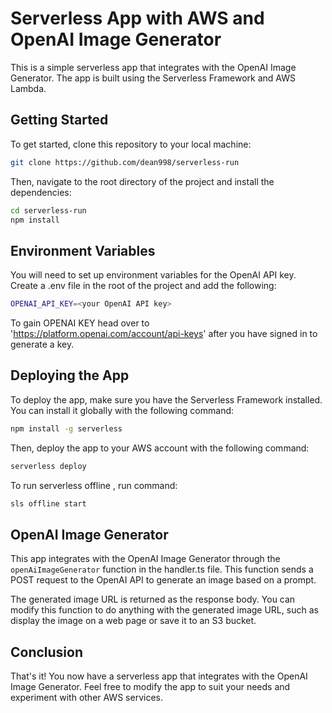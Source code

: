 # Serverless App with AWS and OpenAI Image Generator

This is a simple serverless app that integrates with the OpenAI Image Generator. The app is built using the Serverless Framework and AWS Lambda.

## Getting Started

To get started, clone this repository to your local machine:

```bash
git clone https://github.com/dean998/serverless-run
```

Then, navigate to the root directory of the project and install the dependencies:

```bash
cd serverless-run
npm install
```

## Environment Variables

You will need to set up environment variables for the OpenAI API key. Create a .env file in the root of the project and add the following:

```bash
OPENAI_API_KEY=<your OpenAI API key>
```

To gain OPENAI KEY head over to 'https://platform.openai.com/account/api-keys' after you have signed in to generate a key.

## Deploying the App
To deploy the app, make sure you have the Serverless Framework installed. You can install it globally with the following command:

```bash
npm install -g serverless
```

Then, deploy the app to your AWS account with the following command:

```bash
serverless deploy
```

To run serverless offline , run command: 

```bash
sls offline start
```

## OpenAI Image Generator
This app integrates with the OpenAI Image Generator through the `openAiImageGenerator` function in the handler.ts file. This function sends a POST request to the OpenAI API to generate an image based on a prompt.

The generated image URL is returned as the response body. You can modify this function to do anything with the generated image URL, such as display the image on a web page or save it to an S3 bucket.

## Conclusion
That's it! You now have a serverless app that integrates with the OpenAI Image Generator. Feel free to modify the app to suit your needs and experiment with other AWS services.

